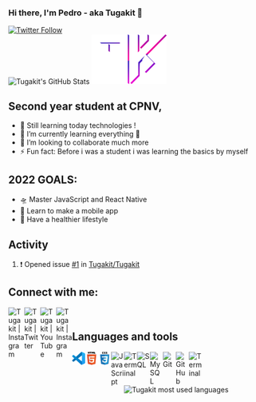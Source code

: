 ### Hi there, I'm Pedro - aka Tugakit 👋 


[![Twitter Follow](https://img.shields.io/twitter/follow/Tugakit?color=1DA1F2&logo=twitter&style=for-the-badge)](https://twitter.com/intent/follow?original_referer=https%3A%2F%2Fgithub.com%2FTugakit&screen_name=Tugakit)                     
<img alt="Tugakit's GitHub Stats" src="https://github-readme-stats-tugakit.vercel.app//api?username=Tugakit&show_icons=true&hide_border=true&theme=tokyonight" />
<img alt="Tugakit logo" width="30%" src="https://raw.githubusercontent.com/Tugakit/Tugakit/main/Background.png">
## Second year student at CPNV, 

- 🔭 Still learning today technologies !
- 🌱 I’m currently learning everything 🤣
- 👯 I’m looking to collaborate much more
- ⚡ Fun fact: Before i was a student i was learning the basics by myself

## 2022 GOALS:
- 🛸 Master JavaScript and React Native
- 🎌 Learn to make a mobile app
- 🥗 Have a healthier lifestyle

## Activity
<!--START_SECTION:activity-->
1. ❗️ Opened issue [#1](https://github.com/Tugakit/Tugakit/issues/1) in [Tugakit/Tugakit](https://github.com/Tugakit/Tugakit)
<!--END_SECTION:activity-->

## Connect with me:
[<img align="left" alt="Tugakit | Instagram" width="32" src="https://img.icons8.com/color/100/000000/twitch--v1.png" />][Twitch]
[<img align="left" alt="Tugakit | Twitter" width="32" src="https://img.icons8.com/color/64/000000/twitter--v2.png" />][Twitter]
[<img align="left" alt="Tugakit | YouTube" width="32" src="https://img.icons8.com/fluency/48/000000/youtube-play.png"/>][Youtube]
[<img align="left" alt="Tugakit | Instagram" width="32" src="https://img.icons8.com/color/48/000000/instagram-new--v1.png" />][Instagram] <br/>                                         

## Languages and tools
<img align="left" alt="Visual Studio Code" width="26px" src="https://raw.githubusercontent.com/github/explore/80688e429a7d4ef2fca1e82350fe8e3517d3494d/topics/visual-studio-code/visual-studio-code.png" />
<img align="left" alt="HTML5" width="26px" src="https://raw.githubusercontent.com/github/explore/80688e429a7d4ef2fca1e82350fe8e3517d3494d/topics/html/html.png" />
<img align="left" alt="CSS3" width="26px" src="https://raw.githubusercontent.com/github/explore/80688e429a7d4ef2fca1e82350fe8e3517d3494d/topics/css/css.png" />
<img align="left" alt="JavaScript" width="26px"src="https://img.icons8.com/dusk/64/000000/javascript-logo.png"/>
<img align="left" alt="Terminal" width="26px" src="https://img.icons8.com/color/48/000000/react-native.png"/>
<img align="left" alt="SQL" width="26px" src="https://img.icons8.com/color-glass/48/000000/sql.png" />
<img align="left" alt="MySQL" width="26px" src="https://img.icons8.com/officel/80/000000/mysql.png" />
<img align="left" alt="Git" width="26px" src="https://img.icons8.com/color/48/000000/git.png" />
<img align="left" alt="GitHub" width="26px" src="https://img.icons8.com/stickers/100/000000/github.png" />
<img align="left" alt="Terminal" width="26px" src="https://img.icons8.com/fluency/48/000000/console.png" />                   <br> <br/>
<img align="left" alt="Tugakit most used languages" src="https://github-readme-stats.vercel.app/api/top-langs/?username=tugakit">
<br />
         
[Twitter]: https://twitter.com/tugakit
[Youtube]: https://youtube.com/tugakit
[Instagram]: https://instagram.com/tugakit
[Twitch]: https://twitch.tv/tugakit
